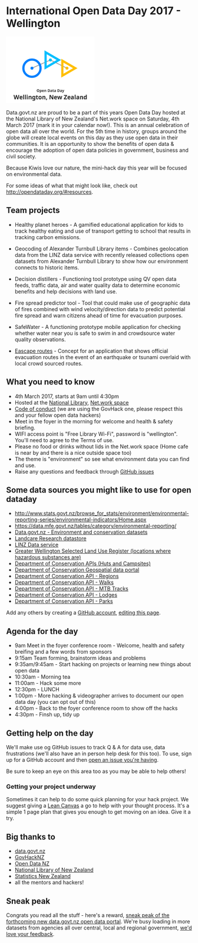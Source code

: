 # International Open Data Day 2017 - Wellington

![Open data day wellington 2017](oddwelly-logo.png)

Data.govt.nz are proud to be a part of this years Open Data Day hosted at the National Library of New Zealand's Net.work space on Saturday, 4th March 2017 (mark it in your calendar now!). This is an annual celebration of open data all over the world. For the 5th time in history, groups around the globe will create local events on this day as they use open data in their communities. It is an opportunity to show the benefits of open data & encourage the adoption of open data policies in government, business and civil society.

Because Kiwis love our nature, the mini-hack day this year will be focused on environmental data.

For some ideas of what that might look like, check out http://opendataday.org/#resources.

## Team projects

 - Healthy planet heroes - A gamified educational application for kids to track healthy eating and use of transport getting to school that results in tracking carbon emissions. 
 
 - Geocoding of Alexander Turnbull Library items - Combines geolocation data from the LINZ data service with recently released collections open datasets from Alexander Turnbull Library to show how our environment connects to historic items. 
 
 - Decision distillers - Functioning tool prototype using QV open data feeds, traffic data, air and water quality data to determine economic benefits and help decisions with land use. 
 
 - Fire spread predictor tool - Tool that could make use of geographic data of fires combined with wind velocity/direction data to predict potential fire spread and warn citizens ahead of time for evacuation purposes.
 
 - SafeWater - A functioning prototype mobile application for checking whether water near you is safe to swim in and crowdsource water quality observations.

 - [Eascape routes](EscapeRoutes/Readme.md) - Concept for an application that shows official evacuation routes in the event of an earthquake or tsunami overlaid with local crowd sourced routes.

## What you need to know

 - 4th March 2017, starts at 9am until 4:30pm
 - Hosted at the [National Library](https://www.google.co.nz/maps/place/National+Library/@-41.2768239,174.7757755,17z/data=!3m1!4b1!4m5!3m4!1s0x6d38ae2948146487:0xa3762b6d3b3e919c!8m2!3d-41.2768239!4d174.7779642), [Net.work space](https://natlib.govt.nz/visiting/wellington/network)
 - [Code of conduct](http://govhack.org.nz/resources/code-of-conduct/ ) (we are using the GovHack one, please respect this and your fellow open data hackers)
 - Meet in the foyer in the morning for welcome and health & safety briefing.
 - WIFI access point is "Free Library Wi-Fi", password is "wellington". You'll need to agree to the Terms of use.
 - Please no food or drinks without lids in the Net.work space (Home cafe is near by and there is a nice outside space too)
 - The theme is "environment" so see what environment data you can find and use.
 - Raise any questions and feedback through [GitHub issues](https://github.com/data-govt-nz/odd17/issues/new)
 
## Some data sources you might like to use for open dataday

 - http://www.stats.govt.nz/browse_for_stats/environment/environmental-reporting-series/environmental-indicators/Home.aspx
 - https://data.mfe.govt.nz/tables/category/environmental-reporting/
 - [Data.govt.nz - Environment and conservation datasets](https://data.govt.nz/search?q=&CategoryID=8)
 - [Landcare Research datastore](https://datastore.landcareresearch.co.nz/)
 - [LINZ Data service](https://data.linz.govt.nz/)
 - [Greater Wellington Selected Land Use Register (locations where hazardous substances are)](http://mapping.gw.govt.nz/arcgis/rest/services/GW/Our_Environment_P/MapServer/39/)
 - [Department of Conservation APIs (Huts and Campsites)](http://www.doc.govt.nz/api)
 - [Department of Conservation Geospatial data portal](http://geoportal.doc.govt.nz/geoportal/catalog/main/home.page)
 - [Department of Conservation API - Regions](http://www.doc.govt.nz/api/profiles/regions)
 - [Department of Conservation API - Walks](http://www.doc.govt.nz/api/profiles/walks)
 - [Department of Conservation API - MTB Tracks](http://www.doc.govt.nz/api/profiles/cycling)
 - [Department of Conservation API - Lodges](http://www.doc.govt.nz/api/profiles/lodges)
 - [Department of Conservation API - Parks](http://www.doc.govt.nz/api/profiles/parks)


 Add any others by creating a [GitHub account](https://github.com/join), [editing this page](https://github.com/data-govt-nz/odd17/edit/master/README.md).

## Agenda for the day
 - 9am Meet in the foyer conference room - Welcome, health and safety breifing and a few words from sponsors
 - 9:15am Team forming, brainstorm ideas and problems
 - 9:35am/9:45am - Start hacking on projects or learning new things about open data
 - 10:30am - Morning tea
 - 11:00am - Hack some more
 - 12:30pm - LUNCH
 - 1:00pm - More hacking & videographer arrives to document our open data day (you can opt out of this)
 - 4:00pm - Back to the foyer conference room to show off the hacks
 - 4:30pm - Finsh up, tidy up

## Getting help on the day
We'll make use og GitHub issues to track Q & A for data use, data frustrations (we'll also have an in person help desk for this too). To use, sign up for a GitHub account and then [open an issue you're having](https://github.com/data-govt-nz/odd17/issues/new).

Be sure to keep an eye on this area too as you may be able to help others!

### Getting your project underway
Sometimes it can help to do some quick planning for your hack project. We suggest giving a [Lean Canvas](http://socialleancanvas.com/) a go to help with your thought process. It's a simple 1 page plan that gives you enough to get moving on an idea. Give it a try.


## Big thanks to
 - [data.govt.nz](http://www.data.govt.nz)
 - [GovHackNZ](http://govhack.org.nz/)
 - [Open Data NZ](https://www.data.govt.nz/toolkit/open-data-in-new-zealand/open-data-nz/)
 - [National Library of New Zealand](https://natlib.govt.nz/)
 - [Statistics New Zealand](http://www.stats.govt.nz/)
 - all the mentors and hackers!

## Sneak peak
Congrats you read all the stuff - here's a reward, [sneak peak of the forthcoming new data.govt.nz open data portal](https://dia-ckan-staging-new.catalyst.net.nz/dataset). We're busy loading in more datasets from agencies all over central, local and regional government, [we'd love your feedback](mailto:info@data.govt.nz).
